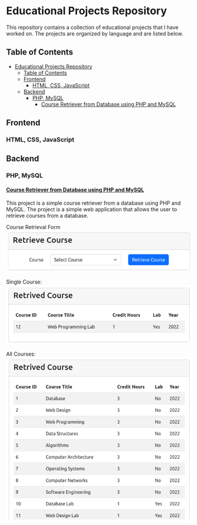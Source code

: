 # Educational Projects Repository

This repository contains a collection of educational projects that I have worked on. The projects are organized by language and are listed below.

<!-- Table of Contents -->

## Table of Contents

<!-- for frontend, backend main categories and then by languages -->

- [Educational Projects Repository](#educational-projects-repository)
  - [Table of Contents](#table-of-contents)
  - [Frontend](#frontend)
    - [HTML, CSS, JavaScript](#html-css-javascript)
  - [Backend](#backend)
    - [PHP, MySQL](#php-mysql)
      - [Course Retriever from Database using PHP and MySQL](#course-retriever-from-database-using-php-and-mysql)

## Frontend

### HTML, CSS, JavaScript

## Backend

### PHP, MySQL

#### [Course Retriever from Database using PHP and MySQL](https://github.com/imgul/Educational-Projects/tree/course-retriev-html-bootstrap-php-mysql)

This project is a simple course retriever from a database using PHP and MySQL. The project is a simple web application that allows the user to retrieve courses from a database.

Course Retrieval Form
![Course Retrieval Form](https://github.com/imgul/Educational-Projects/blob/course-retriev-html-bootstrap-php-mysql/img/backend/php-mysql/empty-form.png?raw=true)

Single Course:
![Single course data retrieved](https://github.com/imgul/Educational-Projects/blob/course-retriev-html-bootstrap-php-mysql/img/backend/php-mysql/single-course.png?raw=true)

All Courses:
![All courses data retrieved](https://github.com/imgul/Educational-Projects/blob/course-retriev-html-bootstrap-php-mysql/img/backend/php-mysql/all-courses.png?raw=true)
